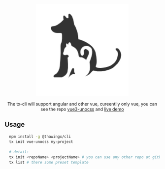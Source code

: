 <p align='center'>
  <img src='./Logo.png' alt='tx-cli - the front-end cli for myself'/ width='300'>
</p>

<p align='center'>
  The tx-cli will support angular and other vue, cureentlly only vue, you can see the repo <a href='https://github.com/ThawingX/template' target='__blank'>vue3-unocss</a> and <a href='https://vue-unocss-template.netlify.app/' target='__blank'>live demo</a>
</p>

## Usage

```bash
  npm install -g @thawingx/cli
  tx init vue-unocss my-project

  # detail:
  tx init <repoName> <projectName> # you can use any other repo at github and gitlab
  tx list # there some preset template
```